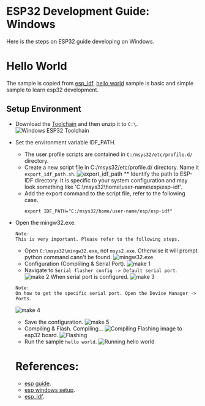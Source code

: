 # ESP32 Development Guide: Windows 
Here is the steps on ESP32 guide developing on Windows.

# Hello World
The sample is copied from [esp_idf](https://github.com/espressif/esp-idf), [hello world](https://github.com/espressif/esp-idf/tree/23b6d40/examples/get-started/hello_world) sample is basic and simple sample to learn esp32 development.

## Setup Environment
* Download the [Toolchain](https://dl.espressif.com/dl/esp32_win32_msys2_environment_and_toolchain-20181001.zip) and then unzip it to `C:\`.
![Windows ESP32 Toolchain](/windows/1.png)

* Set the environment variable IDF_PATH.
  * The user profile scripts are contained in `C:/msys32/etc/profile.d/` directory.
  * Create a new script file in C:/msys32/etc/profile.d/ directory. Name it `export_idf_path.sh`.
  ![export_idf_path](/windows/2.png)
  ** Identify the path to ESP-IDF directory. It is specific to your system configuration and may look something like 'C:\msys32\home\user-name\esp\esp-idf'.
  * Add the export command to the script file, refer to the following case.
    ```
    export IDF_PATH="C:/msys32/home/user-name/esp/esp-idf"
    ```
* Open the mingw32.exe.
  ```
  Note: 
  This is very important. Please refer to the following steps.  
  ```
  * Open `C:\msys32\mingw32.exe`, not `msys2.exe`. Otherwise it will prompt python command cann't be found.
  ![mingw32.exe](/windows/3.png)
  * Configuration (Compliling & Serial Port).
  ![make 1 ](/windows/4.png)
  * Navigate to `Serial flasher config -> Default serial port`.
  ![make 2](/windows/7.png)
   When serial port is configured.
  ![make 3](/windows/5.png)
  ```
  Note:
  On how to get the specific serial port. Open the Device Manager -> Ports.
  ```
  ![make 4](/windows/6.png)
  * Save the configuration.
  ![make 5](/windows/8.png)
  *  Compiling & Flash.
  Compiling...
  ![Compiling](/windows/9.png)
  Flashing image to esp32 board.
  ![Flashing](/windows/10.png)
  * Run the sample `hello world`.
  ![Running hello world](/windows/11.png)
  
  # References:
  * [esp guide](https://docs.espressif.com/projects/esp-idf/en/latest/get-started/index.html).
  * [esp windows setup](https://docs.espressif.com/projects/esp-idf/en/latest/get-started/windows-setup.html).
  * [esp_idf](https://github.com/espressif/esp-idf).
  
  
  

